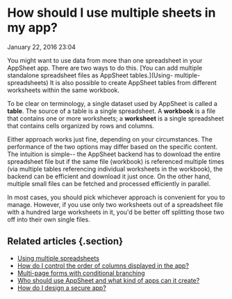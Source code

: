 #  How should I use multiple sheets in my app?


January 22, 2016 23:04

You might want to use data from more than one spreadsheet in your AppSheet
app. There are two ways to do this. [You can add multiple standalone
spreadsheet files as AppSheet tables.](Using-
multiple-spreadsheets) It is also possible to create AppSheet tables from
different worksheets within the same workbook.

To be clear on terminology, a single dataset used by AppSheet is called a
**table**. The source of a table is a single spreadsheet. A **workbook** is a
file that contains one or more worksheets; a **worksheet** is a single
spreadsheet that contains cells organized by rows and columns.

Either approach works just fine, depending on your circumstances. The
performance of the two options may differ based on the specific content. The
intuition is simple-- the AppSheet backend has to download the entire
spreadsheet file but if the same file (workbook) is referenced multiple times
(via multiple tables referencing individual worksheets in the workbook), the
backend can be efficient and download it just once. On the other hand,
multiple small files can be fetched and processed efficiently in parallel.

In most cases, you should pick whichever approach is convenient for you to
manage. However, if you use only two worksheets out of a spreadsheet file with
a hundred large worksheets in it, you'd be better off splitting those two off
into their own single files.


## Related articles {.section}

  * [Using multiple spreadsheets](Using-multiple-spreadsheets)
  * [How do I control the order of columns displayed in the app?](How-do-I-control-the-order-of-columns-displayed-in-the-app-)
  * [Multi-page forms with conditional branching](Multi-page-forms-with-conditional-branching)
  * [Who should use AppSheet and what kind of apps can it create?](Who-should-use-AppSheet-and-what-kind-of-apps-can-it-create-)
  * [How do I design a secure app?](How-do-I-design-a-secure-app-)

